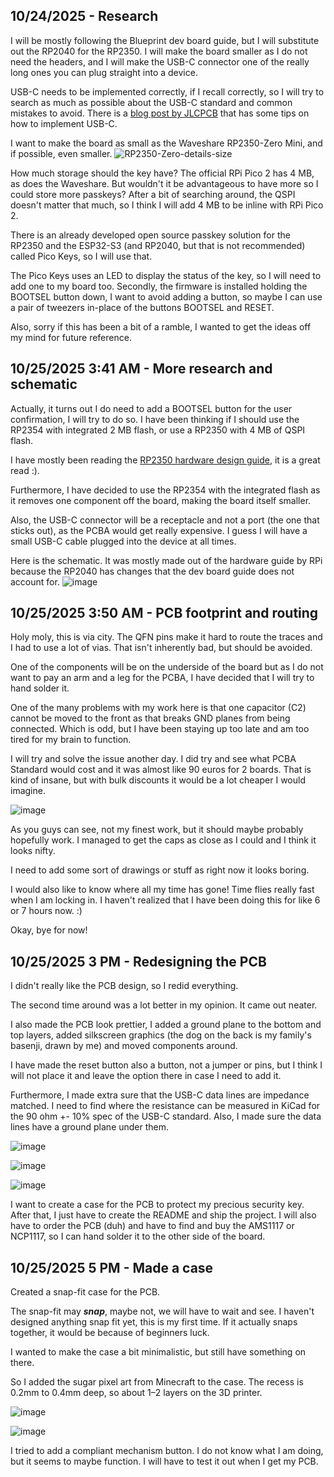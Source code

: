 <!--
  ===================    !!READ THIS NOTICE!!   ====================
  DO NOT edit this file manually. Your changes WILL BE OVERWRITTEN!
  This journal is auto generated and updated by Hack Club Blueprint.
  To edit this file, please edit your journal entries on Blueprint.
  ==================================================================
-->

## 10/24/2025 - Research  

I will be mostly following the Blueprint dev board guide, but I will substitute out the RP2040 for the RP2350. 
I will make the board smaller as I do not need the headers, and I will make the USB-C connector one of the really long ones you can plug straight into a device.

USB-C needs to be implemented correctly, if I recall correctly, so I will try to search as much as possible about the USB-C standard and common mistakes to avoid. There is a [blog post by JLCPCB](https://jlcpcb.com/blog/pcb-layout-guidelines-for-usb-type-c) that has some tips on how to implement USB-C.

I want to make the board as small as the Waveshare RP2350-Zero Mini, and if possible, even smaller.
![RP2350-Zero-details-size](https://blueprint.hackclub.com/user-attachments/blobs/proxy/eyJfcmFpbHMiOnsiZGF0YSI6NTIwOCwicHVyIjoiYmxvYl9pZCJ9fQ==--ec6cfd82ea3c628c263e2f09148955368221d71f/RP2350-Zero-details-size.jpg)

How much storage should the key have? The official RPi Pico 2 has 4 MB, as does the Waveshare. But wouldn't it be advantageous to have more so I could store more passkeys?
After a bit of searching around, the QSPI doesn't matter that much, so I think I will add 4 MB to be inline with RPi Pico 2.

There is an already developed open source passkey solution for the RP2350 and the ESP32-S3 (and RP2040, but that is not recommended) called Pico Keys, so I will use that.

The Pico Keys uses an LED to display the status of the key, so I will need to add one to my board too. Secondly, the firmware is installed holding the BOOTSEL button down, I want to avoid adding a button, so maybe I can use a pair of tweezers in-place of the buttons BOOTSEL and RESET.

Also, sorry if this has been a bit of a ramble, I wanted to get the ideas off my mind for future reference.
  

## 10/25/2025 3:41 AM - More research and schematic  

Actually, it turns out I do need to add a BOOTSEL button for the user confirmation, I will try to do so. I have been thinking if I should use the RP2354 with integrated 2 MB flash, or use a RP2350 with 4 MB of QSPI flash.

I have mostly been reading the [RP2350 hardware design guide](https://datasheets.raspberrypi.com/rp2350/hardware-design-with-rp2350.pdf), it is a great read :).

Furthermore, I have decided to use the RP2354 with the integrated flash as it removes one component off the board, making the board itself smaller.

Also, the USB-C connector will be a receptacle and not a port (the one that sticks out), as the PCBA would get really expensive. I guess I will have a small USB-C cable plugged into the device at all times.

Here is the schematic. It was mostly made out of the hardware guide by RPi because the RP2040 has changes that the dev board guide does not account for.
![image](https://blueprint.hackclub.com/user-attachments/blobs/proxy/eyJfcmFpbHMiOnsiZGF0YSI6NTM0MCwicHVyIjoiYmxvYl9pZCJ9fQ==--d3f5e668c3d1f68173d2f2020ca4d21c8f702b06/image.png)  

## 10/25/2025 3:50 AM - PCB footprint and routing  

Holy moly, this is via city. The QFN pins make it hard to route the traces and I had to use a lot of vias. That isn't inherently bad, but should be avoided. 

One of the components will be on the underside of the board but as I do not want to pay an arm and a leg for the PCBA, I have decided that I will try to hand solder it.

One of the many problems with my work here is that one capacitor (C2) cannot be moved to the front as that breaks GND planes from being connected. Which is odd, but I have been staying up too late and am too tired for my brain to function.

I will try and solve the issue another day. I did try and see what PCBA Standard would cost and it was almost like 90 euros for 2 boards. That is kind of insane, but with bulk discounts it would be a lot cheaper I would imagine.

![image](https://blueprint.hackclub.com/user-attachments/blobs/proxy/eyJfcmFpbHMiOnsiZGF0YSI6NTM0MSwicHVyIjoiYmxvYl9pZCJ9fQ==--28c2966ea3004686e06a7d0c26133aa5f2c5be97/image.png)

As you guys can see, not my finest work, but it should maybe probably hopefully work.
I managed to get the caps as close as I could and I think it looks nifty.

I need to add some sort of drawings or stuff as right now it looks boring.

I would also like to know where all my time has gone! Time flies really fast when I am locking in. I haven't realized that I have been doing this for like 6 or 7 hours now. :)

Okay, bye for now!  

## 10/25/2025 3 PM - Redesigning the PCB  

I didn't really like the PCB design, so I redid everything.

The second time around was a lot better in my opinion. It came out neater.

I also made the PCB look prettier, I added a ground plane to the bottom and top layers, added silkscreen graphics (the dog on the back is my family's basenji, drawn by me) and moved components around.

I have made the reset button also a button, not a jumper or pins, but I think I will not place it and leave the option there in case I need to add it.

Furthermore, I made extra sure that the USB-C data lines are impedance matched. I need to find where the resistance can be measured in KiCad for the 90 ohm +- 10% spec of the USB-C standard. 
Also, I made sure the data lines have a ground plane under them.

![image](https://blueprint.hackclub.com/user-attachments/blobs/proxy/eyJfcmFpbHMiOnsiZGF0YSI6NTQyNCwicHVyIjoiYmxvYl9pZCJ9fQ==--b3568123d8d2fe4796c8660627162725efd8a7fd/image.png)

![image](https://blueprint.hackclub.com/user-attachments/blobs/proxy/eyJfcmFpbHMiOnsiZGF0YSI6NTQyNSwicHVyIjoiYmxvYl9pZCJ9fQ==--b5a17e3fd2a702f5c3d82c874242f1e0c24293ba/image.png)

![image](https://blueprint.hackclub.com/user-attachments/blobs/proxy/eyJfcmFpbHMiOnsiZGF0YSI6NTQyNiwicHVyIjoiYmxvYl9pZCJ9fQ==--f77a58dc148be0d8ecfe3cb79df92927b9483a2b/image.png)

I want to create a case for the PCB to protect my precious security key.
After that, I just have to create the README and ship the project.
I will also have to order the PCB (duh) and have to find and buy the AMS1117 or NCP1117, so I can hand solder it to the other side of the board.  

## 10/25/2025 5 PM - Made a case  

Created a snap-fit case for the PCB. 

The snap-fit may ***snap***, maybe not, we will have to wait and see.
I haven't designed anything snap fit yet, this is my first time. If it actually snaps together, it would be because of beginners luck.

I wanted to make the case a bit minimalistic, but still have something on there.

So I added the sugar pixel art from Minecraft to the case. The recess is 0.2mm to 0.4mm deep, so about 1–2 layers on the 3D printer.

![image](https://blueprint.hackclub.com/user-attachments/blobs/proxy/eyJfcmFpbHMiOnsiZGF0YSI6NTQ1MywicHVyIjoiYmxvYl9pZCJ9fQ==--45d3349fb7673e600678b53500230af6c5ffe6eb/image.png)

![image](https://blueprint.hackclub.com/user-attachments/blobs/proxy/eyJfcmFpbHMiOnsiZGF0YSI6NTQ1NCwicHVyIjoiYmxvYl9pZCJ9fQ==--1b642fc3a8fe42ccefa1fc334304d8a2a642b4dc/image.png)

I tried to add a compliant mechanism button. I do not know what I am doing, but it seems to maybe function.
I will have to test it out when I get my PCB.  

